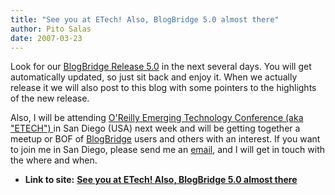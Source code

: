 ```yaml
---
title: "See you at ETech! Also, BlogBridge 5.0 almost there"
author: Pito Salas
date: 2007-03-23
---
```




Look for our [BlogBridge Release 5.0](<http://www.blogbridge.com>) in the next
several days. You will get automatically updated, so just sit back and enjoy
it. When we actually release it we will also post to this blog with some
pointers to the highlights of the new release.

Also, I will be attending [O'Reilly Emerging Technology Conference (aka
"ETECH") ](<http://conferences.oreillynet.com/etech/>) in San Diego (USA) next
week and will be getting together a meetup or BOF of
[BlogBridge](<http://www.blogbridge.com>) users and others with an interest.
If you want to join me in San Diego, please send me an
[email](<mailto:support@blogbridge.com>), and I will get in touch with the
where and when.


* **Link to site:** **[See you at ETech! Also, BlogBridge 5.0 almost there](None)**

